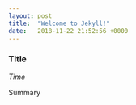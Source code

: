 ```yaml
---
layout: post
title:  "Welcome to Jekyll!"
date:   2018-11-22 21:52:56 +0000
---
```



### Title
*Time*

Summary